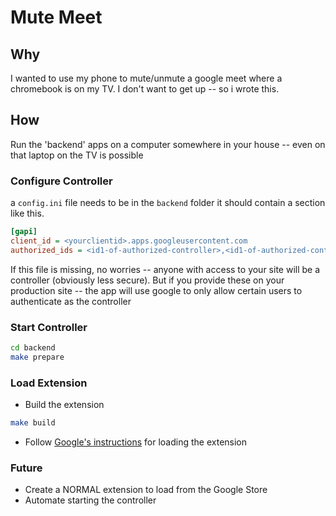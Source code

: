 Mute Meet
=========

Why
---
I wanted to use my phone to mute/unmute a google meet where a chromebook is on
my TV.  I don't want to get up -- so i wrote this.

How
---
Run the 'backend' apps on a computer somewhere in your house -- even on that 
laptop on the TV is possible

### Configure Controller
a `config.ini` file needs to be in the `backend` folder
it should contain a section like this.
```ini
[gapi]
client_id = <yourclientid>.apps.googleusercontent.com
authorized_ids = <id1-of-authorized-controller>,<id1-of-authorized-controller>,
```
If this file is missing, no worries -- anyone with access to your site
will be a controller (obviously less secure).  But if you provide these on 
your production site -- the app will use google to only allow certain 
users to authenticate as the controller

### Start Controller
```bash
cd backend
make prepare
```

### Load Extension
* Build the extension
```bash
make build
```
* Follow [Google's instructions](https://developer.chrome.com/extensions/getstarted) for loading the extension

### Future
* Create a NORMAL extension to load from the Google Store
* Automate starting the controller
